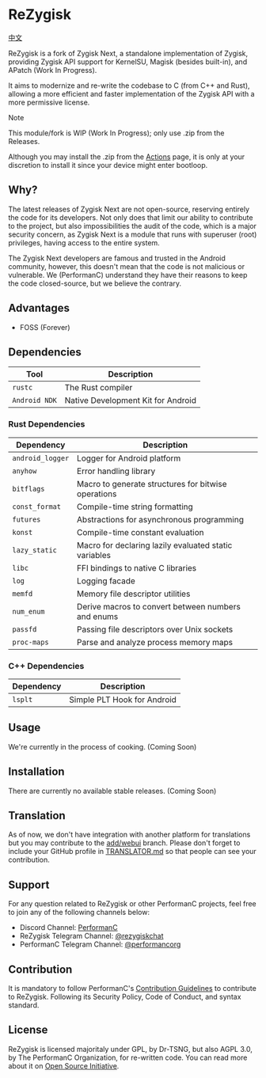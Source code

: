 # ReZygisk

[中文](https://github.com/PerformanC/ReZygisk/blob/main/README_CN.md)

ReZygisk is a fork of Zygisk Next, a standalone implementation of Zygisk, providing Zygisk API support for KernelSU, Magisk (besides built-in), and APatch (Work In Progress).

It aims to modernize and re-write the codebase to C (from C++ and Rust), allowing a more efficient and faster implementation of the Zygisk API with a more permissive license.

> [!NOTE]
> This module/fork is WIP (Work In Progress); only use .zip from the Releases.
>
> Although you may install the .zip from the [Actions](https://github.com/PerformanC/ReZygisk/actions) page, it is only at your discretion to install it since your device might enter bootloop.

## Why?

The latest releases of Zygisk Next are not open-source, reserving entirely the code for its developers. Not only does that limit our ability to contribute to the project, but also impossibilities the audit of the code, which is a major security concern, as Zygisk Next is a module that runs with superuser (root) privileges, having access to the entire system.

The Zygisk Next developers are famous and trusted in the Android community, however, this doesn't mean that the code is not malicious or vulnerable. We (PerformanC) understand they have their reasons to keep the code closed-source, but we believe the contrary.

## Advantages

- FOSS (Forever)

## Dependencies

| Tool            | Description                            |
|-----------------|----------------------------------------|
| `rustc`         | The Rust compiler                      |
| `Android NDK`   | Native Development Kit for Android     |

### Rust Dependencies

| Dependency       | Description                                                   |
|------------------|---------------------------------------------------------------|
| `android_logger` | Logger for Android platform                                   |
| `anyhow`         | Error handling library                                        |
| `bitflags`       | Macro to generate structures for bitwise operations           |
| `const_format`   | Compile-time string formatting                                |
| `futures`        | Abstractions for asynchronous programming                     |
| `konst`          | Compile-time constant evaluation                              |
| `lazy_static`    | Macro for declaring lazily evaluated static variables         |
| `libc`           | FFI bindings to native C libraries                            |
| `log`            | Logging facade                                                |
| `memfd`          | Memory file descriptor utilities                              |
| `num_enum`       | Derive macros to convert between numbers and enums            |
| `passfd`         | Passing file descriptors over Unix sockets                    |
| `proc-maps`      | Parse and analyze process memory maps                         |

### C++ Dependencies

| Dependency | Description                   |
|------------|-------------------------------|
| `lsplt`    | Simple PLT Hook for Android   |

## Usage

We're currently in the process of cooking. (Coming Soon)

## Installation

There are currently no available stable releases. (Coming Soon)

## Translation

As of now, we don't have integration with another platform for translations but you may contribute to the [add/webui](https://github.com/PerformanC/ReZygisk/tree/add/webui) branch. Please don't forget to include your GitHub profile in [TRANSLATOR.md](https://github.com/PerformanC/ReZygisk/blob/add/webui/TRANSLATOR.md) so that people can see your contribution.

## Support
For any question related to ReZygisk or other PerformanC projects, feel free to join any of the following channels below:

- Discord Channel: [PerformanC](https://discord.gg/uPveNfTuCJ)
- ReZygisk Telegram Channel: [@rezygiskchat](https://t.me/rezygiskchat)
- PerformanC Telegram Channel: [@performancorg](https://t.me/performancorg)

## Contribution

It is mandatory to follow PerformanC's [Contribution Guidelines](https://github.com/PerformanC/contributing) to contribute to ReZygisk. Following its Security Policy, Code of Conduct, and syntax standard.

## License

ReZygisk is licensed majoritaly under GPL, by Dr-TSNG, but also AGPL 3.0, by The PerformanC Organization, for re-written code. You can read more about it on [Open Source Initiative](https://opensource.org/licenses/AGPL-3.0).
